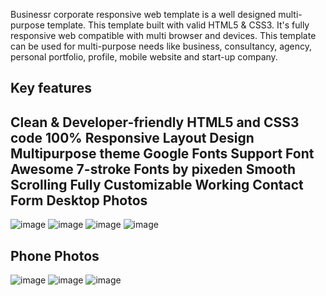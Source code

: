 

Businessr corporate  responsive web template is a well designed multi-purpose template. This template built with valid HTML5 & CSS3. It's fully responsive web compatible with multi browser and devices. This template can be used for multi-purpose needs like business, consultancy, agency, personal portfolio, profile, mobile website and start-up company.

Key features
-------------
Clean & Developer-friendly HTML5 and CSS3 code
100% Responsive Layout Design 
Multipurpose theme
Google Fonts Support
Font Awesome 
7-stroke Fonts by pixeden
Smooth Scrolling 
Fully Customizable
Working Contact Form
Desktop Photos
----------
![image](https://github.com/10satyam01/businessr/assets/88096042/14cd9d11-98a1-4a9d-b478-47b99ac9d1ff)
![image](https://github.com/10satyam01/businessr/assets/88096042/78392f90-a576-4033-891a-d345ba8015f6)
![image](https://github.com/10satyam01/businessr/assets/88096042/2ec19fd5-2ca3-4045-9afd-814bb96825d9)
![image](https://github.com/10satyam01/businessr/assets/88096042/8e790b90-364e-4fbd-8c4a-4d2f5ae331b2)

Phone Photos
-------------
![image](https://github.com/10satyam01/businessr/assets/88096042/9ad5d9c6-3bc1-4227-9a37-ab4e66cc4960)
![image](https://github.com/10satyam01/businessr/assets/88096042/592f9f69-cfa9-4882-93c6-c0b62c9eafc9)
![image](https://github.com/10satyam01/businessr/assets/88096042/4baa3f25-b394-446b-8ab7-cd66d9f9ef0a)







